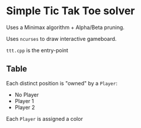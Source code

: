 # Simple Tic Tak Toe solver
Uses a Minimax algorithm + Alpha/Beta pruning.

Uses `ncurses` to draw interactive gameboard.

`ttt.cpp` is the entry-point

## Table
Each distinct position is "owned" by a `Player`:
* No Player
* Player 1
* Player 2

Each `Player` is assigned a color
